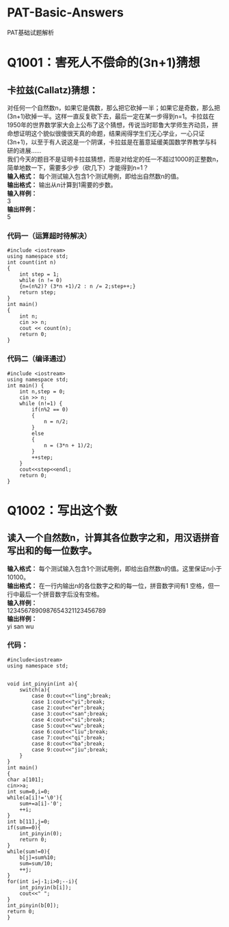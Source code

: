 # PAT-Basic-Answers
PAT基础试题解析
# Q1001：害死人不偿命的(3n+1)猜想
## 卡拉兹(Callatz)猜想：
对任何一个自然数n，如果它是偶数，那么把它砍掉一半；如果它是奇数，那么把(3n+1)砍掉一半。这样一直反复砍下去，最后一定在某一步得到n=1。卡拉兹在1950年的世界数学家大会上公布了这个猜想，传说当时耶鲁大学师生齐动员，拼命想证明这个貌似很傻很天真的命题，结果闹得学生们无心学业，一心只证(3n+1)，以至于有人说这是一个阴谋，卡拉兹是在蓄意延缓美国数学界教学与科研的进展……<br>
我们今天的题目不是证明卡拉兹猜想，而是对给定的任一不超过1000的正整数n，简单地数一下，需要多少步（砍几下）才能得到n=1？<br>
**输入格式：** 每个测试输入包含1个测试用例，即给出自然数n的值。<br>
**输出格式：** 输出从n计算到1需要的步数。<br>
**输入样例：**  
3<br>
**输出样例：**  
5<br>
### 代码一（运算超时待解决）
```
#include <iostream>
using namespace std;
int count(int n)
{
    int step = 1;
    while (n != 0)
    {n=(n%2)? (3*n +1)/2 : n /= 2;step++;}
    return step;
}
int main()
{
    int n;
    cin >> n;
    cout << count(n);
    return 0;
}
```
### 代码二（编译通过）
```
#include <iostream>
using namespace std;
int main() {
    int n,step = 0;
    cin >> n;
    while (n!=1) {
        if(n%2 == 0)
        {
            n = n/2;
        }
        else
        {
            n = (3*n + 1)/2;
        }
        ++step;
    }
    cout<<step<<endl;
    return 0;
}
```
# Q1002：写出这个数
## 读入一个自然数n，计算其各位数字之和，用汉语拼音写出和的每一位数字。
**输入格式：** 每个测试输入包含1个测试用例，即给出自然数n的值。这里保证n小于10100。<br>
**输出格式：** 在一行内输出n的各位数字之和的每一位，拼音数字间有1 空格，但一行中最后一个拼音数字后没有空格。<br>
**输入样例：**  
1234567890987654321123456789<br>
**输出样例：**  
yi san wu<br>
### 代码：
```
#include<iostream>
using namespace std;


void int_pinyin(int a){
	switch(a){
		case 0:cout<<"ling";break;
		case 1:cout<<"yi";break;
		case 2:cout<<"er";break;
		case 3:cout<<"san";break;
		case 4:cout<<"si";break;
		case 5:cout<<"wu";break;
		case 6:cout<<"liu";break;
		case 7:cout<<"qi";break;
		case 8:cout<<"ba";break;
		case 9:cout<<"jiu";break;	
	}
}
int main()
{
char a[101];
cin>>a;
int sum=0,i=0;
while(a[i]!='\0'){
	sum+=a[i]-'0';
	++i;
}
int b[11],j=0;
if(sum==0){
	int_pinyin(0);
	return 0;
}
while(sum!=0){
	b[j]=sum%10;
	sum=sum/10;
	++j;
}
for(int i=j-1;i>0;--i){
	int_pinyin(b[i]);
	cout<<" ";
}
int_pinyin(b[0]);
return 0;
} 
```
